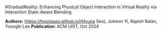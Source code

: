 #GradualReality: Enhancing Physical Object Interaction in Virtual Reality via Interaction State-Aware Blending 

**Authors**: [https://hyunaseo.github.io](Hyuna Seo), Juheon Yi, Rajesh Balan, Youngki Lee 
**Publication**: ACM UIST, Oct 2024
